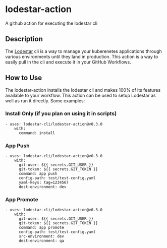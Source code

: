 # lodestar-action

A github action for executing the lodestar cli

## Description

The [Lodestar](https://github.com/lodestar-cli/lodestar) cli is a way to manage your kuberenetes applications through various environments until they land in production.  This action is a way to easily pull in the cli and execute it in your GitHub Workflows.

## How to Use

The lodestar-action installs the lodestar cli and makes 100% of its features available to your workflow.  This action can be used to setup Lodestar as well as run it directly.  Some examples:

### Install Only (if you plan on using it in scripts)

    - uses: lodestar-cli/lodestar-action@v0.3.0
        with:
          command: install


### App Push

    - uses: lodestar-cli/lodestar-action@v0.3.0
        with:
          git-user: ${{ secrets.GIT_USER }}
          git-token: ${{ secrets.GIT_TOKEN }}
          command: app push
          config-path: test/test-config.yaml
          yaml-keys: tag=1234567
          dest-environment: dev

### App Promote

    - uses: lodestar-cli/lodestar-action@v0.3.0
        with:
          git-user: ${{ secrets.GIT_USER }}
          git-token: ${{ secrets.GIT_TOKEN }}
          command: app promote
          config-path: test/test-config.yaml
          src-environment: dev
          dest-environment: qa
